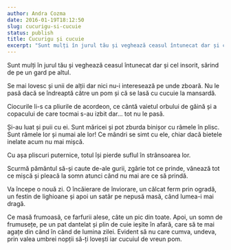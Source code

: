 ```yaml
---
author: Andra Cozma
date: 2016-01-19T18:12:50
slug: cucurigu-si-cucuie
status: publish
title: Cucurigu și cucuie
excerpt: "Sunt mulți în jurul tău și veghează ceasul întunecat dar și cel insorit, sărind de pe un gard pe altul.  "
---
```

Sunt mulți în jurul tău și veghează ceasul întunecat dar și cel insorit, sărind de pe un gard pe altul.

Se mai lovesc și unii de alții dar nici nu-i interesează pe unde zboară. Nu le pasă dacă se îndreaptă către un pom și că se lasă cu cucuie la mansardă.

Ciocurile li-s ca pliurile de acordeon, ce cântă vaietul orbului de găină și a copacului de care tocmai s-au izbit dar… tot nu le pasă.

Și-au luat și puii cu ei. Sunt măricei și pot zburda binișor cu râmele în plisc. Sunt râmele lor și numai ale lor! Ce mândri se simt cu ele, chiar dacă bietele inelate acum nu mai mișcă.

Cu așa pliscuri puternice, totul își pierde suflul în strânsoarea lor.

Scurmă pământul să-și caute de-ale gurii, zgârie tot ce prinde, vânează tot ce mișcă și pleacă la somn atunci când nu mai are ce să prindă.

Va începe o nouă zi. O încăierare de înviorare, un călcat ferm prin ogradă, un festin de lighioane și apoi un satâr pe nepusă masă, când lumea-i mai dragă.

Ce masă frumoasă, ce farfurii alese, câte un pic din toate. Apoi, un somn de frumusețe, pe un pat dantelat și plin de cuie ieșite în afară, care să te mai agațe din când în când de lumina zilei. Evident să nu care cumva, undeva, prin valea umbrei nopții să-ți lovești iar cucuiul de vreun pom.
    